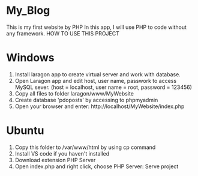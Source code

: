 # My_Blog
This is my first website by PHP
In this app, I will use PHP to code without any framework.
HOW TO USE THIS PROJECT
# Windows
1. Install laragon app to create virtual server and work with database.
2. Open Laragon app and edit host, user name, passwork to access MySQL sever. (host = localhost, user name = root, password = 123456)
3. Copy all files to folder laragon/www/MyWebsite
4. Create database 'pdoposts' by accessing to phpmyadmin
5. Open your browser and enter: http://localhost/MyWebsite/index.php

# Ubuntu
1. Copy this folder to /var/www/html by using cp command
2. Install VS code if you haven't installed
3. Download extension PHP Server
4. Open index.php and right click, choose PHP Server: Serve project
